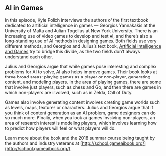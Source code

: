 ## AI in Games

In this episode, Kyle Polich interviews the authors of the first textbook dedicated to artificial intelligence in games — Georgios Yannakakis at the University of Malta and Julian Togelius at New York University. There is an increasing use of video games to develop and test AI, and there’s also a long-standing use of AI methods in designing games. Both fields use very different methods, and Georgios and Julius’s text book, [Artificial Intelligence and Games](https://www.amazon.com/Artificial-Intelligence-Games-Georgios-Yannakakis/dp/3319635182/ref=sr_1_2?ie=UTF8&qid=1526625159&sr=8-2&keywords=ai+and+games) try to bridge this divide, as the two fields don’t always understand each other. 

Julius and Georgios argue that while games pose interesting and complex problems for AI to solve, AI also helps improve games. Their book looks at three broad areas: playing games as a player or non-player, generating content, and modeling players. In the area of playing games, there are some that involve just players, such as chess and Go, and then there are games in which non-players are involved, such as in Zelda, Call of Duty. 

Games also involve generating content involves creating game worlds such as levels, maps, textures or characters. Julius and Georgios argue that if you think of content generation as an AI problem, game designers can do so much more. Finally, when you look at games involving non-players, an area of research interest is modeling players, which involves learning how to predict how players will feel or what players will do.

Learn more about the book and the 2018 summar course being taught by the authors and industry veterans at [http://school.gameaibook.org/](http://school.gameaibook.org/)

